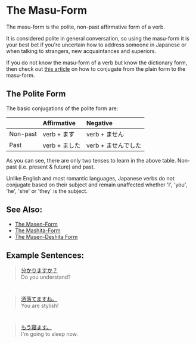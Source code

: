 # The Masu-Form

The masu-form is the polite, non-past affirmative form of a verb. 

It is considered polite in general conversation, so using the masu-form it is your best bet if you're uncertain how to address someone in Japanese or when talking to strangers, new acquaintances and superiors.

If you do not know the masu-form of a verb but know the dictionary form, then check out [this article](plain-form-masu-form) on how to conjugate from the plain form to the masu-form.

## The Polite Form
The basic conjugations of the polite form are:

||Affirmative|Negative|
|:--|:--|:--|
|Non-past|verb + ます|verb + ません|
|Past|verb + ました|verb + ませんでした|

As you can see, there are only two tenses to learn in the above table. Non-past (i.e. present & future) and past. 

Unlike English and most romantic languages, Japanese verbs do not conjugate based on their subject and remain unaffected whether 'I', 'you', 'he', 'she' or 'they' is the subject.

## See Also:
* [The Masen-Form](verb-longformpresentnegative)
* [The Mashita-Form](verb-longformpastaffirmative)
* [The Masen-Deshita Form](verb-longformpastnegative)

## Example Sentences:
> [分かりますか？]()  
> Do you understand?

#

> [洒落てますね。]()  
> You are stylish!

#

> [もう寝ます。]()   
> I'm going to sleep now.


